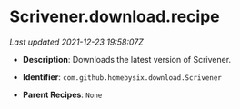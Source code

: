 # Scrivener.download.recipe

_Last updated 2021-12-23 19:58:07Z_

- **Description**: Downloads the latest version of Scrivener.

- **Identifier**: `com.github.homebysix.download.Scrivener`

- **Parent Recipes**: `None`